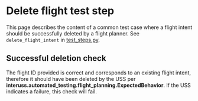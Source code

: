 # Delete flight test step

This page describes the content of a common test case where a flight intent should be successfully deleted by a flight planner.
See `delete_flight_intent` in [test_steps.py](test_steps.py).

## Successful deletion check

The flight ID provided is correct and corresponds to an existing flight intent, therefore it should have been deleted by
the USS per **interuss.automated_testing.flight_planning.ExpectedBehavior**.
If the USS indicates a failure, this check will fail.
